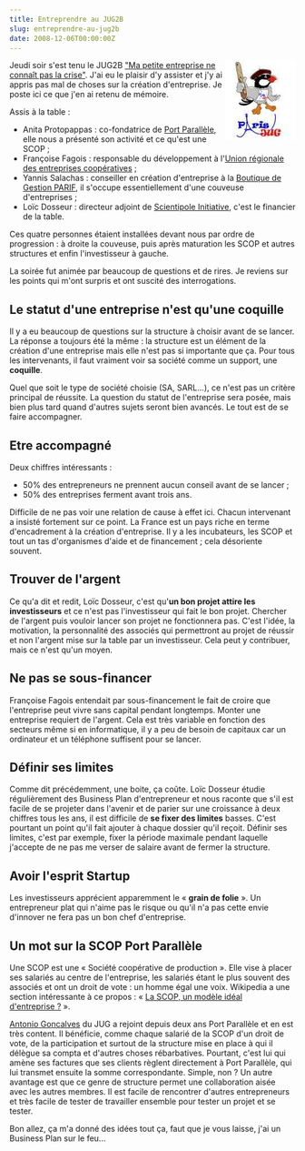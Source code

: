 ```yaml
--- 
title: Entreprendre au JUG2B
slug: entreprendre-au-jug2b
date: 2008-12-06T00:00:00Z
---
```


<img src="/img/posts/2008/12/parisjug-logo.jpg" style="float:right"/>

Jeudi soir s'est tenu le JUG2B ["Ma petite entreprise ne connaît pas la crise"](http://parisjug.org/xwiki/bin/view/Meeting/20081204). J'ai eu le plaisir d'y assister et j'y ai appris pas mal de choses sur la création d'entreprise. Je poste ici ce que j'en ai retenu de mémoire.

Assis à la table :

* Anita Protopappas : co-fondatrice de [Port Parallèle](http://www.portparallele.com/), elle nous a présenté son activité et ce qu'est une SCOP ;
* Françoise Fagois : responsable du développement à l'[Union régionale des entreprises coopératives](http://www.societe-cooperative.coop/createurs-entreprise/) ;
* Yannis Salachas : conseiller en création d'entreprise à la [Boutique de Gestion PARIF](http://www.boutiques-de-gestion.com/bg/activ.php?id=35), il s'occupe essentiellement d'une couveuse d'entreprises ;
* Loïc Dosseur : directeur adjoint de [Scientipole Initiative](http://www.scientipole-initiative.org/), c'est le financier de la table.

Ces quatre personnes étaient installées devant nous par ordre de progression : à droite la couveuse, puis après maturation les SCOP et autres structures et enfin l'investisseur à gauche.

La soirée fut animée par beaucoup de questions et de rires. Je reviens sur les points qui m'ont surpris et ont suscité des interrogations.

## Le statut d'une entreprise n'est qu'une coquille

Il y a eu beaucoup de questions sur la structure à choisir avant de se lancer. La réponse a toujours été la même : la structure est un élément de la création d'une entreprise mais elle n'est pas si importante que ça. Pour tous les intervenants, il faut vraiment voir sa société comme un support, une **coquille**.

Quel que soit le type de société choisie (SA, SARL...), ce n'est pas un critère principal de réussite. La question du statut de l'entreprise sera posée, mais bien plus tard quand d'autres sujets seront bien avancés. Le tout est de se faire accompagner.

## Etre accompagné

Deux chiffres intéressants :

* 50% des entrepreneurs ne prennent aucun conseil avant de se lancer ;
* 50% des entreprises ferment avant trois ans.

Difficile de ne pas voir une relation de cause à effet ici. Chacun intervenant a insisté fortement sur ce point. La France est un pays riche en terme d'encadrement à la création d'entreprise. Il y a les incubateurs, les SCOP et tout un tas d'organismes d'aide et de financement ; cela désoriente souvent.

## Trouver de l'argent

Ce qu'a dit et redit, Loïc Dosseur, c'est qu'**un bon projet attire les investisseurs** et ce n'est pas l'investisseur qui fait le bon projet. Chercher de l'argent puis vouloir lancer son projet ne fonctionnera pas. C'est l'idée, la motivation, la personnalité des associés qui permettront au projet de réussir et non l'argent mise sur la table par un investisseur. Cela peut y contribuer, mais ce n'est qu'un moyen.

## Ne pas se sous-financer

Françoise Fagois entendait par sous-financement le fait de croire que l'entreprise peut vivre sans capital pendant longtemps. Monter une entreprise requiert de l'argent. Cela est très variable en fonction des secteurs même si en informatique, il y a peu de besoin de capitaux car un ordinateur et un téléphone suffisent pour se lancer.

## Définir ses limites

Comme dit précédemment, une boite, ça coûte. Loïc Dosseur étudie régulièrement des Business Plan d'entrepreneur et nous raconte que s'il est facile de se projeter dans l'avenir et de parier sur une croissance à deux chiffres tous les ans, il est difficile de **se fixer des limites** basses. C'est pourtant un point qu'il fait ajouter à chaque dossier qu'il reçoit. Définir ses limites, c'est par exemple, fixer la période maximale pendant laquelle j'accepte de ne pas me verser de salaire avant de fermer la structure.

## Avoir l'esprit Startup

Les investisseurs apprécient apparemment le « **grain de folie** ». Un entrepreneur plat qui n'aime pas le risque ou qu'il n'a pas cette envie d'innover ne fera pas un bon chef d'entreprise.

## Un mot sur la SCOP Port Parallèle

Une SCOP est une « Société coopérative de production ». Elle vise à placer ses salariés au centre de l'entreprise, les salariés étant le plus souvent des associés et ont un droit de vote : un homme égal une voix. Wikipedia a une section intéressante à ce propos : « [La SCOP, un modèle idéal d'entreprise ?](http://fr.wikipedia.org/wiki/Scop#La_Scop.2C_un_mod.C3.A8le_id.C3.A9al_d.27entreprise_.3F) ».

[Antonio Goncalves](http://www.antoniogoncalves.org) du JUG a rejoint depuis deux ans Port Parallèle et en est très content. Il bénéficie, comme chaque salarié de la SCOP d'un droit de vote, de la participation et surtout de la structure mise en place à qui il délègue sa compta et d'autres choses rébarbatives. Pourtant, c'est lui qui amène ses factures que ses clients règlent directement à Port Parallèle, qui lui transmet ensuite la somme correspondante. Simple, non ? Un autre avantage est que ce genre de structure permet une collaboration aisée avec les autres membres. Il est facile de rencontrer d'autres entrepreneurs et très facile de tester de travailler ensemble pour tester un projet et se tester.

Bon allez, ça m'a donné des idées tout ça, faut que je vous laisse, j'ai un Business Plan sur le feu...
